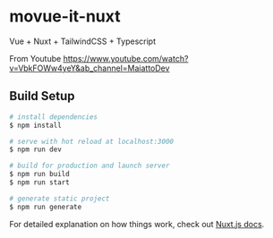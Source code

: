 # movue-it-nuxt

Vue + Nuxt + TailwindCSS + Typescript

From Youtube https://www.youtube.com/watch?v=VbkFOWw4yeY&ab_channel=MaiattoDev

## Build Setup

```bash
# install dependencies
$ npm install

# serve with hot reload at localhost:3000
$ npm run dev

# build for production and launch server
$ npm run build
$ npm run start

# generate static project
$ npm run generate
```

For detailed explanation on how things work, check out [Nuxt.js docs](https://nuxtjs.org).
